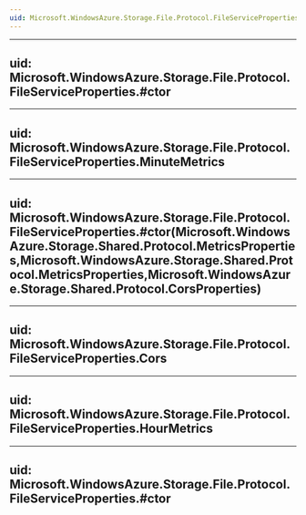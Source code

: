```yaml
---
uid: Microsoft.WindowsAzure.Storage.File.Protocol.FileServiceProperties
---
```


---
uid: Microsoft.WindowsAzure.Storage.File.Protocol.FileServiceProperties.#ctor
---

---
uid: Microsoft.WindowsAzure.Storage.File.Protocol.FileServiceProperties.MinuteMetrics
---

---
uid: Microsoft.WindowsAzure.Storage.File.Protocol.FileServiceProperties.#ctor(Microsoft.WindowsAzure.Storage.Shared.Protocol.MetricsProperties,Microsoft.WindowsAzure.Storage.Shared.Protocol.MetricsProperties,Microsoft.WindowsAzure.Storage.Shared.Protocol.CorsProperties)
---

---
uid: Microsoft.WindowsAzure.Storage.File.Protocol.FileServiceProperties.Cors
---

---
uid: Microsoft.WindowsAzure.Storage.File.Protocol.FileServiceProperties.HourMetrics
---

---
uid: Microsoft.WindowsAzure.Storage.File.Protocol.FileServiceProperties.#ctor
---
